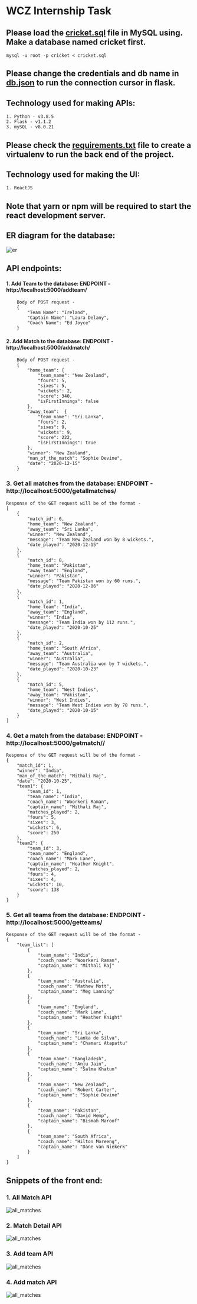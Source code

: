 # WCZ Internship Task

## Please load the [cricket.sql](./cricket.sql) file in MySQL using. Make a database named cricket first.

`
mysql -u root -p cricket < cricket.sql
`

## Please change the credentials and db name in [db.json](./apis/db.json) to run the connection cursor in flask.


## Technology used for making APIs:

    1. Python - v3.8.5
    2. Flask - v1.1.2
    3. mySQL - v8.0.21

## Please check the [requirements.txt](./requirements.txt) file to create a virtualenv to run the back end of the project.

## Technology used for making the UI:

    1. ReactJS

## Note that yarn or npm will be required to start the react development server.


## ER diagram for the database:

<img src="./screenshots/er.png" alt="er"></img>

## API endpoints:

#### 1. Add Team to the database: ENDPOINT - http://localhost:5000/addteam/
        Body of POST request - 
        {
            "Team Name": "Ireland",
            "Captain Name": "Laura Delany",
            "Coach Name": "Ed Joyce"
        }

#### 2. Add Match to the database: ENDPOINT - http://localhost:5000/addmatch/

        Body of POST request - 
        {
            "home_team": {
                "team_name": "New Zealand",
                "fours": 5,
                "sixes": 5,
                "wickets": 2,
                "score": 340,
                "isFirstInnings": false
            },
            "away_team":  {
                "team_name": "Sri Lanka",
                "fours": 2,
                "sixes": 9,
                "wickets": 9,
                "score": 222,
                "isFirstInnings": true
            },
            "winner": "New Zealand",
            "man_of_the_match": "Sophie Devine",
            "date": "2020-12-15"
        }

### 3. Get all matches from the database: ENDPOINT - http://localhost:5000/getallmatches/

    Response of the GET request will be of the format - 
    [
        {
            "match_id": 6,
            "home_team": "New Zealand",
            "away_team": "Sri Lanka",
            "winner": "New Zealand",
            "message": "Team New Zealand won by 8 wickets.",
            "date_played": "2020-12-15"
        },
        {
            "match_id": 8,
            "home_team": "Pakistan",
            "away_team": "England",
            "winner": "Pakistan",
            "message": "Team Pakistan won by 60 runs.",
            "date_played": "2020-12-06"
        },
        {
            "match_id": 1,
            "home_team": "India",
            "away_team": "England",
            "winner": "India",
            "message": "Team India won by 112 runs.",
            "date_played": "2020-10-25"
        },
        {
            "match_id": 2,
            "home_team": "South Africa",
            "away_team": "Australia",
            "winner": "Australia",
            "message": "Team Australia won by 7 wickets.",
            "date_played": "2020-10-23"
        },
        {
            "match_id": 5,
            "home_team": "West Indies",
            "away_team": "Pakistan",
            "winner": "West Indies",
            "message": "Team West Indies won by 78 runs.",
            "date_played": "2020-10-15"
        }
    ]
            
### 4. Get a match from the database: ENDPOINT - http://localhost:5000/getmatch/<id>/

    Response of the GET request will be of the format - 
    {
        "match_id": 1,
        "winner": "India",
        "man_of_the_match": "Mithali Raj",
        "date": "2020-10-25",
        "team1": {
            "team_id": 1,
            "team_name": "India",
            "coach_name": "Woorkeri Raman",
            "captain_name": "Mithali Raj",
            "matches_played": 2,
            "fours": 5,
            "sixes": 3,
            "wickets": 6,
            "score": 250
        },
        "team2": {
            "team_id": 3,
            "team_name": "England",
            "coach_name": "Mark Lane",
            "captain_name": "Heather Knight",
            "matches_played": 2,
            "fours": 4,
            "sixes": 4,
            "wickets": 10,
            "score": 138
        }
    }

### 5. Get all teams from the database: ENDPOINT - http://localhost:5000/getteams/  

    Response of the GET request will be of the format - 
    {
        "team_list": [
            {
                "team_name": "India",
                "coach_name": "Woorkeri Raman",
                "captain_name": "Mithali Raj"
            },
            {
                "team_name": "Australia",
                "coach_name": "Mathew Mott",
                "captain_name": "Meg Lanning"
            },
            {
                "team_name": "England",
                "coach_name": "Mark Lane",
                "captain_name": "Heather Knight"
            },
            {
                "team_name": "Sri Lanka",
                "coach_name": "Lanka de Silva",
                "captain_name": "Chamari Atapattu"
            },
            {
                "team_name": "Bangladesh",
                "coach_name": "Anju Jain",
                "captain_name": "Salma Khatun"
            },
            {
                "team_name": "New Zealand",
                "coach_name": "Robert Carter",
                "captain_name": "Sophie Devine"
            },
            {
                "team_name": "Pakistan",
                "coach_name": "David Hemp",
                "captain_name": "Bismah Maroof"
            },
            {
                "team_name": "South Africa",
                "coach_name": "Hilton Moreeng",
                "captain_name": "Dane van Niekerk"
            }
        ]
    }

## Snippets of the front end: 

### 1. All Match API
<img src="./screenshots/1.png" alt="all_matches"></img>

### 2. Match Detail API
<img src="./screenshots/2.png" alt="all_matches"></img>

### 3. Add team API
<img src="./screenshots/3.png" alt="all_matches"></img>

### 4. Add match API
<img src="./screenshots/4.png" alt="all_matches"></img>